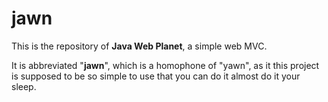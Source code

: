 # jawn

This is the repository of **Java Web Planet**, a simple web MVC.

It is abbreviated "**jawn**", which is a homophone of "yawn", as it this project is supposed to be so simple to use
that you can do it almost do it your sleep.
